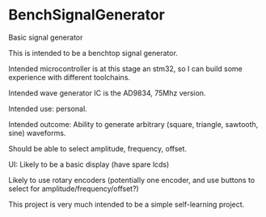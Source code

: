 # BenchSignalGenerator
 Basic signal generator

This is intended to be a benchtop signal generator.

Intended microcontroller is at this stage an stm32, so I can build some experience with different toolchains.

Intended wave generator IC is the AD9834, 75Mhz version.

Intended use: personal.

Intended outcome: 	Ability to generate arbitrary (square, triangle, sawtooth, sine) waveforms. 

Should be able to select amplitude, frequency, offset.


UI: Likely to be a basic display (have spare lcds)

Likely to use rotary encoders (potentially one encoder, and use buttons to select for amplitude/frequency/offset?)


This project is very much intended to be a simple self-learning project. 
